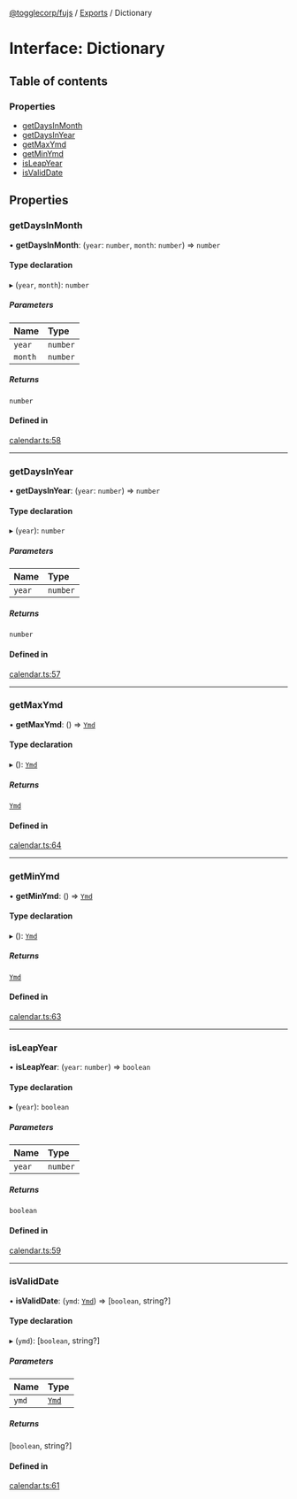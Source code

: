 [@togglecorp/fujs](../README.md) / [Exports](../modules.md) / Dictionary

# Interface: Dictionary

## Table of contents

### Properties

- [getDaysInMonth](Dictionary.md#getdaysinmonth)
- [getDaysInYear](Dictionary.md#getdaysinyear)
- [getMaxYmd](Dictionary.md#getmaxymd)
- [getMinYmd](Dictionary.md#getminymd)
- [isLeapYear](Dictionary.md#isleapyear)
- [isValidDate](Dictionary.md#isvaliddate)

## Properties

### getDaysInMonth

• **getDaysInMonth**: (`year`: `number`, `month`: `number`) => `number`

#### Type declaration

▸ (`year`, `month`): `number`

##### Parameters

| Name | Type |
| :------ | :------ |
| `year` | `number` |
| `month` | `number` |

##### Returns

`number`

#### Defined in

[calendar.ts:58](https://github.com/toggle-corp/fujs/blob/0c54ffd/src/calendar.ts#L58)

___

### getDaysInYear

• **getDaysInYear**: (`year`: `number`) => `number`

#### Type declaration

▸ (`year`): `number`

##### Parameters

| Name | Type |
| :------ | :------ |
| `year` | `number` |

##### Returns

`number`

#### Defined in

[calendar.ts:57](https://github.com/toggle-corp/fujs/blob/0c54ffd/src/calendar.ts#L57)

___

### getMaxYmd

• **getMaxYmd**: () => [`Ymd`](../classes/Ymd.md)

#### Type declaration

▸ (): [`Ymd`](../classes/Ymd.md)

##### Returns

[`Ymd`](../classes/Ymd.md)

#### Defined in

[calendar.ts:64](https://github.com/toggle-corp/fujs/blob/0c54ffd/src/calendar.ts#L64)

___

### getMinYmd

• **getMinYmd**: () => [`Ymd`](../classes/Ymd.md)

#### Type declaration

▸ (): [`Ymd`](../classes/Ymd.md)

##### Returns

[`Ymd`](../classes/Ymd.md)

#### Defined in

[calendar.ts:63](https://github.com/toggle-corp/fujs/blob/0c54ffd/src/calendar.ts#L63)

___

### isLeapYear

• **isLeapYear**: (`year`: `number`) => `boolean`

#### Type declaration

▸ (`year`): `boolean`

##### Parameters

| Name | Type |
| :------ | :------ |
| `year` | `number` |

##### Returns

`boolean`

#### Defined in

[calendar.ts:59](https://github.com/toggle-corp/fujs/blob/0c54ffd/src/calendar.ts#L59)

___

### isValidDate

• **isValidDate**: (`ymd`: [`Ymd`](../classes/Ymd.md)) => [`boolean`, string?]

#### Type declaration

▸ (`ymd`): [`boolean`, string?]

##### Parameters

| Name | Type |
| :------ | :------ |
| `ymd` | [`Ymd`](../classes/Ymd.md) |

##### Returns

[`boolean`, string?]

#### Defined in

[calendar.ts:61](https://github.com/toggle-corp/fujs/blob/0c54ffd/src/calendar.ts#L61)
